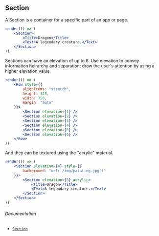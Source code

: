 ## Section

A Section is a container for a specific part of an app or page.

```jsx
render(() => (
	<Section>
		<Title>Dragon</Title>
		<Text>A legendary creature.</Text>
	</Section>
))
```

Sections can have an elevation of up to 6. Use elevation to convey information heirarchy and separation; draw the user's attention by using a higher elevation value.

```jsx
render(() => (
	<Row style={{
		alignItems: "stretch",
		height: 120,
		width: 750,
		margin: "auto"
	}}>
		<Section elevation={1} />
		<Section elevation={2} />
		<Section elevation={3} />
		<Section elevation={4} />
		<Section elevation={5} />
		<Section elevation={6} />
	</Row>
))
```

And they can be textured using the "acrylic" material.

```jsx
render(() => (
	<Section elevation={4} style={{
		background: "url('/img/painting.jpg')"
	}}>
		<Section elevation={5} acrylic>
			<Title>Dragon</Title>
			<Text>A legendary creature.</Text>
		</Section>
	</Section>
))
```

###### Documentation
- [`Section`](/wiki/modules/_components_layout_section_.html)

